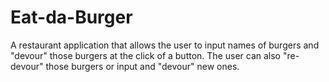 # Eat-da-Burger
A restaurant application that allows the user to input names of burgers and "devour" those burgers at the click of a button. The user can also "re-devour" those burgers or input and "devour" new ones.
